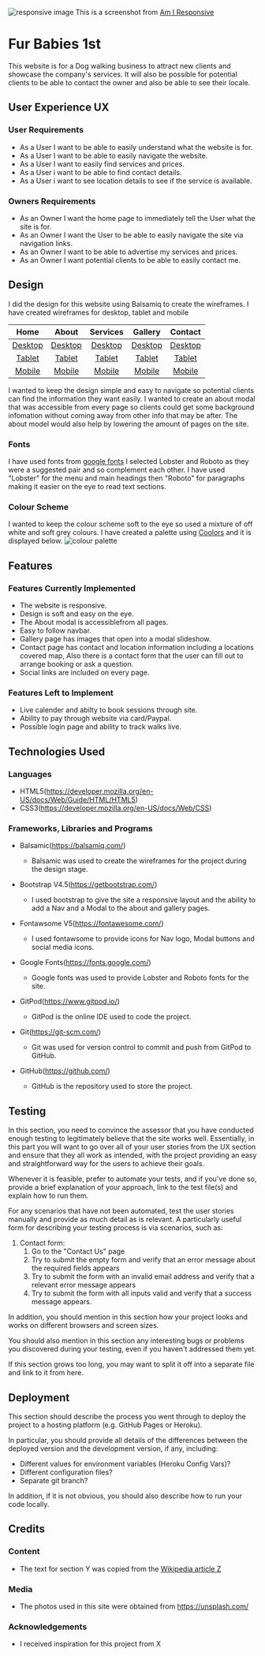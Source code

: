 ![responsive image](assets/images/responsive.png)
This is a screenshot from [Am I Responsive](http://ami.responsivedesign.is/)
# Fur Babies 1st

This website is for a Dog walking business to attract new clients and showcase the company's services. It will also be possible for potential clients to be able to contact the owner
and also be able to see their locale.
 
## User Experience UX

### User Requirements

- As a User I want to be able to easily understand what the website is for.
- As a User I want to be able to easily navigate the website.
- As a User I want to easily find services and prices.
- As a User i want to be able to find contact details.
- As a User i want to see location details to see if the service is available.

### Owners Requirements

- As an Owner I want the home page to immediately tell the User what the site is for.
- As an Owner I want the User to be able to easily navigate the site via navigation links.
- As an Owner I want to be able to advertise my services and prices.
- As an Owner I want potential clients to be able to easily contact me.

## Design

I did the design for this website using Balsamiq to create the wireframes. I have created wireframes for desktop, tablet and mobile

|                                                      Home                                                      	|                                                   About                                                   	|                                                   Services                                                   	|                                                   Gallery                                                   	|                                                   Contact                                                   	|
|:--------------------------------------------------------------------------------------------------------------:	|:---------------------------------------------------------------------------------------------------------:	|:------------------------------------------------------------------------------------------------------------:	|:-----------------------------------------------------------------------------------------------------------:	|:-----------------------------------------------------------------------------------------------------------:	|
| [Desktop](https://github.com/horizons83/Fur-Babies-1st/blob/master/assets/Wireframes/FB1%20Home%20desktop.pdf) 	| [Desktop](https://github.com/horizons83/Fur-Babies-1st/blob/master/assets/Wireframes/About%20desktop.pdf) 	| [Desktop](https://github.com/horizons83/Fur-Babies-1st/blob/master/assets/Wireframes/Services%20desktop.pdf) 	| [Desktop](https://github.com/horizons83/Fur-Babies-1st/blob/master/assets/Wireframes/Gallery%20desktop.pdf) 	| [Desktop](https://github.com/horizons83/Fur-Babies-1st/blob/master/assets/Wireframes/Contact%20desktop.pdf) 	|
|  [Tablet](https://github.com/horizons83/Fur-Babies-1st/blob/master/assets/Wireframes/FB1%20Home%20tablet.pdf)  	|  [Tablet](https://github.com/horizons83/Fur-Babies-1st/blob/master/assets/Wireframes/About%20tablet.pdf)  	|  [Tablet](https://github.com/horizons83/Fur-Babies-1st/blob/master/assets/Wireframes/Services%20tablet.pdf)  	|  [Tablet](https://github.com/horizons83/Fur-Babies-1st/blob/master/assets/Wireframes/Gallery%20tablet.pdf)  	|  [Tablet](https://github.com/horizons83/Fur-Babies-1st/blob/master/assets/Wireframes/Contact%20tablet.pdf)  	|
|  [Mobile](https://github.com/horizons83/Fur-Babies-1st/blob/master/assets/Wireframes/FB1%20Home%20mobile.pdf)  	|  [Mobile](https://github.com/horizons83/Fur-Babies-1st/blob/master/assets/Wireframes/About%20mobile.pdf)  	|  [Mobile](https://github.com/horizons83/Fur-Babies-1st/blob/master/assets/Wireframes/Services%20mobile.pdf)  	|  [Mobile](https://github.com/horizons83/Fur-Babies-1st/blob/master/assets/Wireframes/Gallery%20mobile.pdf)  	|  [Mobile](https://github.com/horizons83/Fur-Babies-1st/blob/master/assets/Wireframes/Contact%20mobile.pdf)  	|
 

I wanted to keep the design simple and easy to navigate so potential clients can find the information they want easily.
I wanted to create an about modal that was accessible from every page so clients could get some background infomation 
without coming away from other info that may be after. The about model would also help by lowering the amount of pages on the site.

### Fonts

I have used fonts from [google fonts](https://fonts.google.com/) I selected Lobster and Roboto as they were a suggested pair and so
complement each other. I have used "Lobster" for the menu and main headings then "Roboto" for paragraphs making it easier on the eye
to read text sections.

### Colour Scheme
I wanted to keep the colour scheme soft to the eye so used a mixture of off white and soft grey colours.
I have created a palette using [Coolors](https://coolors.co/) and it is displayed below.
![colour palette](assets/images/palette.png)

## Features

### Features Currently Implemented

- The website is responsive.
- Design is soft and easy on the eye.
- The About modal is accessiblefrom all pages.
- Easy to follow navbar.
- Gallery page has images that open into a modal slideshow.
- Contact page has contact and location information including a locations covered map, Also there is a contact
  form that the user can fill out to arrange booking or ask a question.
- Social links are included on every page.


### Features Left to Implement
- Live calender and abilty to book sessions through site.
- Ability to pay through website via card/Paypal.
- Possible login page and ability to track walks live.

## Technologies Used

### Languages

- HTML5(https://developer.mozilla.org/en-US/docs/Web/Guide/HTML/HTML5)
- CSS3(https://developer.mozilla.org/en-US/docs/Web/CSS)

### Frameworks, Libraries and Programs

* Balsamic(https://balsamiq.com/)
   * Balsamic was used to create the wireframes for the project during the design stage.
 
* Bootstrap V4.5(https://getbootstrap.com/)
   * I used bootstrap to give the site a responsive layout and the ability to add a Nav and a Modal to the about and gallery pages.

* Fontawsome V5(https://fontawesome.com/)
   * I used fontawsome to provide icons for Nav logo, Modal buttons and social media icons.

* Google Fonts(https://fonts.google.com/)
   * Google fonts was used to provide Lobster and Roboto fonts for the site.
 
* GitPod(https://www.gitpod.io/)
   * GitPod is the online IDE used to code the project.
 
* Git(https://git-scm.com/)
   * Git was used for version control to commit and push from GitPod to GitHub.
 
* GitHub(https://github.com/)
   * GitHub is the repository used to store the project.

 
  

## Testing

In this section, you need to convince the assessor that you have conducted enough testing to legitimately believe that the site works well. Essentially, in this part you will want to go over all of your user stories from the UX section and ensure that they all work as intended, with the project providing an easy and straightforward way for the users to achieve their goals.

Whenever it is feasible, prefer to automate your tests, and if you've done so, provide a brief explanation of your approach, link to the test file(s) and explain how to run them.

For any scenarios that have not been automated, test the user stories manually and provide as much detail as is relevant. A particularly useful form for describing your testing process is via scenarios, such as:

1. Contact form:
    1. Go to the "Contact Us" page
    2. Try to submit the empty form and verify that an error message about the required fields appears
    3. Try to submit the form with an invalid email address and verify that a relevant error message appears
    4. Try to submit the form with all inputs valid and verify that a success message appears.

In addition, you should mention in this section how your project looks and works on different browsers and screen sizes.

You should also mention in this section any interesting bugs or problems you discovered during your testing, even if you haven't addressed them yet.

If this section grows too long, you may want to split it off into a separate file and link to it from here.

## Deployment

This section should describe the process you went through to deploy the project to a hosting platform (e.g. GitHub Pages or Heroku).

In particular, you should provide all details of the differences between the deployed version and the development version, if any, including:
- Different values for environment variables (Heroku Config Vars)?
- Different configuration files?
- Separate git branch?

In addition, if it is not obvious, you should also describe how to run your code locally.


## Credits

### Content
- The text for section Y was copied from the [Wikipedia article Z](https://en.wikipedia.org/wiki/Z)

### Media
- The photos used in this site were obtained from https://unsplash.com/

### Acknowledgements

- I received inspiration for this project from X
